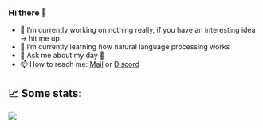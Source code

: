 ### Hi there 👋

- 🔭 I’m currently working on nothing really, if you have an interesting idea -> hit me up
- 🌱 I’m currently learning how natural language processing works
- 💬 Ask me about my day 🙈
- 📫 How to reach me: [Mail][mail] or [Discord][discord]

## 📈 Some stats:
![](https://github-profile-summary-cards.vercel.app/api/cards/profile-details?username=kdev&theme=monokai)

<!--
**KokosnussDEV/KokosnussDEV** is a ✨ _special_ ✨ repository because its `README.md` (this file) appears on your GitHub profile.

Here are some ideas to get you started:

- 🔭 I’m currently working on ...
- 🌱 I’m currently learning ...
- 👯 I’m looking to collaborate on ...
- 🤔 I’m looking for help with ...
- 💬 Ask me about ...
- 📫 How to reach me: ...
- 😄 Pronouns: ...
- ⚡ Fun fact: ...
-->
[ud]: https://discord.gg/RcTNjpB
[mail]: mailto:konstantinw@ledbrain.de?subject=Hey
[discord]: https://discord.com/users/199964094357307392

